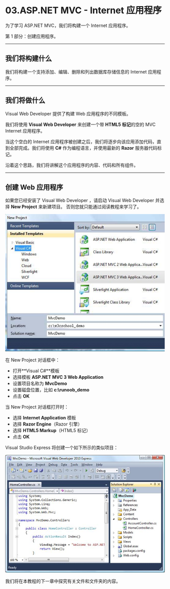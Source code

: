 # 03.ASP.NET MVC - Internet 应用程序

为了学习 ASP.NET MVC，我们将构建一个 Internet 应用程序。

第 1 部分：创建应用程序。

------

## 我们将构建什么

我们将构建一个支持添加、编辑、删除和列出数据库存储信息的 Internet 应用程序。

------

## 我们将做什么

Visual Web Developer 提供了构建 Web 应用程序的不同模板。

我们将使用 **Visual Web Developer** 来创建一个带 **HTML5 标记**的空的 MVC Internet 应用程序。

当这个空白的 Internet 应用程序被创建之后，我们将逐步向该应用添加代码，直到全部完成。我们将使用 **C#** 作为编程语言，并使用最新的 **Razor** 服务器代码标记。

沿着这个思路，我们将讲解这个应用程序的内容、代码和所有组件。

------

## 创建 Web 应用程序

如果您已经安装了 Visual Web Developer ，请启动 Visual Web Developer 并选择 **New Project** 来新建项目。 否则您就只能通过阅读教程来学习了。

<img src="\MVC\img\02.jpg">

在 New Project 对话框中：

- 打开**Visual C#**模板
- 选择模板 **ASP.NET MVC 3 Web Application**
- 设置项目名称为 **MvcDemo**
- 设置磁盘位置，比如 **c:\runoob_demo**
- 点击 **OK**

当 New Project 对话框打开时：

- 选择 **Internet Application** 模板
- 选择 **Razor Engine**（Razor 引擎）
- 选择 **HTML5 Markup**（HTML5 标记）
- 点击 **OK**

Visual Studio Express 将创建一个如下所示的类似项目：

<img src="\MVC\img\02_2.jpg">

我们将在本教程的下一章中探究有关文件和文件夹的内容。